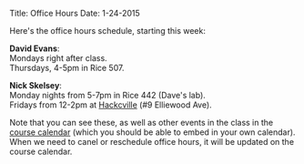 Title: Office Hours
Date: 1-24-2015

Here's the office hours schedule, starting this week:

**David Evans**:  
Mondays right after class.  
Thursdays, 4-5pm in Rice 507.

**Nick Skelsey**:  
Monday nights from 5-7pm in Rice 442 (Dave's lab).  
Fridays from 12-2pm at [Hackcville](http://hackcville.com) (#9 Elliewood Ave).

Note that you can see these, as well as other events in the class in the
[course
calendar](https://www.google.com/calendar/embed?src=rmjagdrnmu3a9h2q5199lg4t28%40group.calendar.google.com&ctz=America/New_York)
(which you should be able to embed in your own calendar).  When we need
to canel or reschedule office hours, it will be updated on the course
calendar.  
